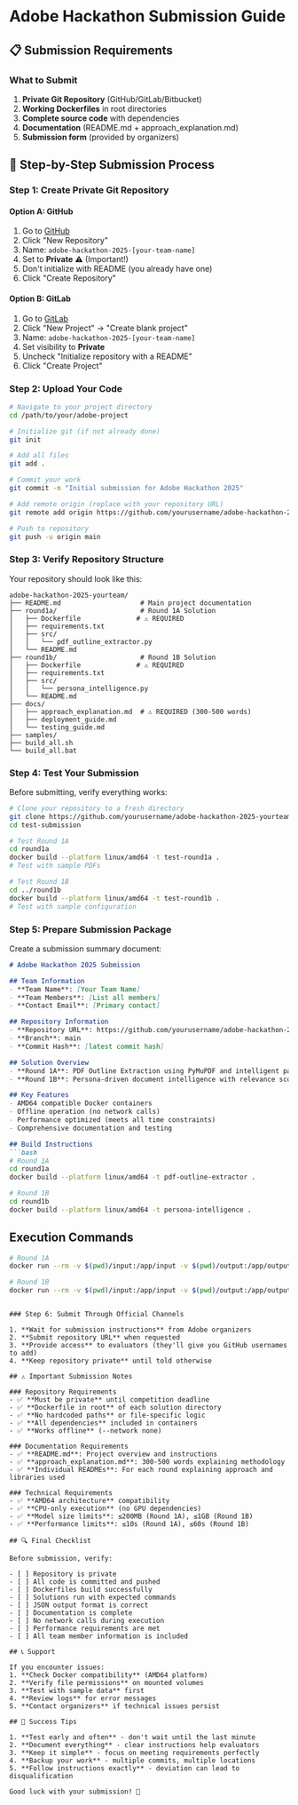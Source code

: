 # Adobe Hackathon Submission Guide

## 📋 Submission Requirements

### What to Submit
1. **Private Git Repository** (GitHub/GitLab/Bitbucket)
2. **Working Dockerfiles** in root directories
3. **Complete source code** with dependencies
4. **Documentation** (README.md + approach_explanation.md)
5. **Submission form** (provided by organizers)

## 🚀 Step-by-Step Submission Process

### Step 1: Create Private Git Repository

#### Option A: GitHub
1. Go to [GitHub](https://github.com)
2. Click "New Repository"
3. Name: `adobe-hackathon-2025-[your-team-name]`
4. Set to **Private** ⚠️ (Important!)
5. Don't initialize with README (you already have one)
6. Click "Create Repository"

#### Option B: GitLab
1. Go to [GitLab](https://gitlab.com)
2. Click "New Project" → "Create blank project"
3. Name: `adobe-hackathon-2025-[your-team-name]`
4. Set visibility to **Private**
5. Uncheck "Initialize repository with a README"
6. Click "Create Project"

### Step 2: Upload Your Code

```bash
# Navigate to your project directory
cd /path/to/your/adobe-project

# Initialize git (if not already done)
git init

# Add all files
git add .

# Commit your work
git commit -m "Initial submission for Adobe Hackathon 2025"

# Add remote origin (replace with your repository URL)
git remote add origin https://github.com/yourusername/adobe-hackathon-2025-yourteam.git

# Push to repository
git push -u origin main
```

### Step 3: Verify Repository Structure

Your repository should look like this:

```
adobe-hackathon-2025-yourteam/
├── README.md                    # Main project documentation
├── round1a/                     # Round 1A Solution
│   ├── Dockerfile              # ⚠️ REQUIRED
│   ├── requirements.txt
│   ├── src/
│   │   └── pdf_outline_extractor.py
│   └── README.md
├── round1b/                     # Round 1B Solution
│   ├── Dockerfile              # ⚠️ REQUIRED
│   ├── requirements.txt
│   ├── src/
│   │   └── persona_intelligence.py
│   └── README.md
├── docs/
│   ├── approach_explanation.md  # ⚠️ REQUIRED (300-500 words)
│   ├── deployment_guide.md
│   └── testing_guide.md
├── samples/
├── build_all.sh
└── build_all.bat
```

### Step 4: Test Your Submission

Before submitting, verify everything works:

```bash
# Clone your repository to a fresh directory
git clone https://github.com/yourusername/adobe-hackathon-2025-yourteam.git test-submission
cd test-submission

# Test Round 1A
cd round1a
docker build --platform linux/amd64 -t test-round1a .
# Test with sample PDFs

# Test Round 1B  
cd ../round1b
docker build --platform linux/amd64 -t test-round1b .
# Test with sample configuration
```

### Step 5: Prepare Submission Package

Create a submission summary document:

```markdown
# Adobe Hackathon 2025 Submission

## Team Information
- **Team Name**: [Your Team Name]
- **Team Members**: [List all members]
- **Contact Email**: [Primary contact]

## Repository Information
- **Repository URL**: https://github.com/yourusername/adobe-hackathon-2025-yourteam
- **Branch**: main
- **Commit Hash**: [latest commit hash]

## Solution Overview
- **Round 1A**: PDF Outline Extraction using PyMuPDF and intelligent pattern recognition
- **Round 1B**: Persona-driven document intelligence with relevance scoring

## Key Features
- AMD64 compatible Docker containers
- Offline operation (no network calls)
- Performance optimized (meets all time constraints)
- Comprehensive documentation and testing

## Build Instructions
```bash
# Round 1A
cd round1a
docker build --platform linux/amd64 -t pdf-outline-extractor .

# Round 1B
cd round1b  
docker build --platform linux/amd64 -t persona-intelligence .
```

## Execution Commands
```bash
# Round 1A
docker run --rm -v $(pwd)/input:/app/input -v $(pwd)/output:/app/output --network none pdf-outline-extractor

# Round 1B
docker run --rm -v $(pwd)/input:/app/input -v $(pwd)/output:/app/output --network none persona-intelligence
```
```

### Step 6: Submit Through Official Channels

1. **Wait for submission instructions** from Adobe organizers
2. **Submit repository URL** when requested
3. **Provide access** to evaluators (they'll give you GitHub usernames to add)
4. **Keep repository private** until told otherwise

## ⚠️ Important Submission Notes

### Repository Requirements
- ✅ **Must be private** until competition deadline
- ✅ **Dockerfile in root** of each solution directory
- ✅ **No hardcoded paths** or file-specific logic
- ✅ **All dependencies** included in containers
- ✅ **Works offline** (--network none)

### Documentation Requirements
- ✅ **README.md**: Project overview and instructions
- ✅ **approach_explanation.md**: 300-500 words explaining methodology
- ✅ **Individual READMEs**: For each round explaining approach and libraries used

### Technical Requirements
- ✅ **AMD64 architecture** compatibility
- ✅ **CPU-only execution** (no GPU dependencies)
- ✅ **Model size limits**: ≤200MB (Round 1A), ≤1GB (Round 1B)
- ✅ **Performance limits**: ≤10s (Round 1A), ≤60s (Round 1B)

## 🔍 Final Checklist

Before submission, verify:

- [ ] Repository is private
- [ ] All code is committed and pushed
- [ ] Dockerfiles build successfully
- [ ] Solutions run with expected commands
- [ ] JSON output format is correct
- [ ] Documentation is complete
- [ ] No network calls during execution
- [ ] Performance requirements are met
- [ ] All team member information is included

## 📞 Support

If you encounter issues:
1. **Check Docker compatibility** (AMD64 platform)
2. **Verify file permissions** on mounted volumes
3. **Test with sample data** first
4. **Review logs** for error messages
5. **Contact organizers** if technical issues persist

## 🎯 Success Tips

1. **Test early and often** - don't wait until the last minute
2. **Document everything** - clear instructions help evaluators
3. **Keep it simple** - focus on meeting requirements perfectly
4. **Backup your work** - multiple commits, multiple locations
5. **Follow instructions exactly** - deviation can lead to disqualification

Good luck with your submission! 🚀
